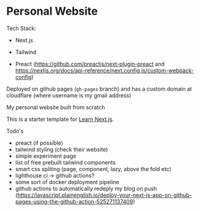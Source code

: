 # Personal Website

Tech Stack:

- Next.js

- Tailwind

- Preact (https://github.com/preactjs/next-plugin-preact and https://nextjs.org/docs/api-reference/next.config.js/custom-webpack-config)

Deployed on github pages (`gh-pages` branch) and has a custom domain at cloudflare (where username is my gmail address)

My personal website built from scratch

This is a starter template for [Learn Next.js](https://nextjs.org/learn).

Todo's

- preact (if possible)
- tailwind styling (check their website)
- simple experiment page
- list of free prebuilt tailwind components
- smart css spliting (page, component, lazy, above the fold etc)
- lighthouse ci -> github actions?
- some sort of docker deployment pipeline
- github actions to automatically redeply my blog on push (https://javascript.plainenglish.io/deploy-your-next-js-app-on-github-pages-using-the-github-action-525271137409)

